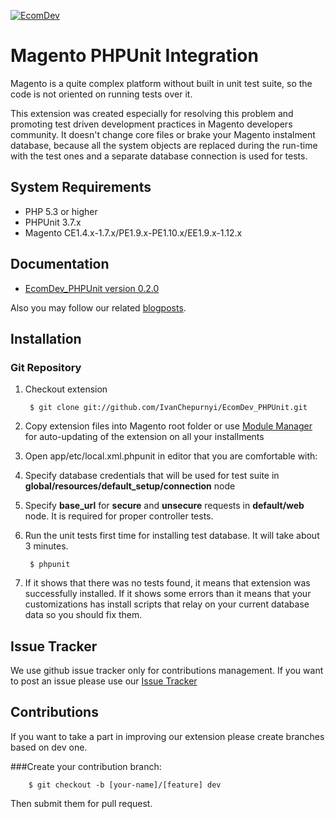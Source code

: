 <a href="http://www.ecomdev.org/integrations?utm_source=github&utm_medium=logo&utm_campaign=github">![EcomDev](http://www.ecomdev.org/wp-content/themes/ecomdev/images/logo.png)</a>

Magento PHPUnit Integration
===========================

Magento is a quite complex platform without built in unit test suite, so the code is not oriented on running tests over it.

This extension was created especially for resolving this problem and promoting test driven development practices in Magento developers community. It doesn't change core files or brake your Magento instalment database, because all the system objects are replaced during the run-time with the test ones and a separate database connection is used for tests.

System Requirements
-------------------
* PHP 5.3 or higher
* PHPUnit 3.7.x
* Magento CE1.4.x-1.7.x/PE1.9.x-PE1.10.x/EE1.9.x-1.12.x

Documentation
-------------

* [EcomDev_PHPUnit version 0.2.0](http://www.ecomdev.org/wp-content/uploads/2011/05/EcomDev_PHPUnit-0.2.0-Manual.pdf)

Also you may follow our related [blogposts](http://www.ecomdev.org/tag/phpunit).

Installation
------------


### Git Repository

1. Checkout extension

        $ git clone git://github.com/IvanChepurnyi/EcomDev_PHPUnit.git

2. Copy extension files into Magento root folder or use [Module Manager](https://github.com/colinmollenhour/modman) for auto-updating of the extension on all your installments

3. Open app/etc/local.xml.phpunit in editor that you are comfortable with:

 1. Specify database credentials that will be used for test suite in
**global/resources/default_setup/connection** node

 2. Specify **base_url** for **secure** and **unsecure** requests in **default/web** node. It is
required for proper controller tests.

4. Run the unit tests first time for installing test database. It will take about 3 minutes.

        $ phpunit

5. If it shows that there was no tests found, it means that extension was successfully
installed. If it shows some errors than it means that your customizations has install
scripts that relay on your current database data so you should fix them.


Issue Tracker
-------------
We use github issue tracker only for contributions management. If you want to post an issue please use our [Issue Tracker](http://project.ecomdev.org/projects/mage-unit)

Contributions
-------------

If you want to take a part in improving our extension please create branches based on dev one. 

###Create your contribution branch: 
   
        $ git checkout -b [your-name]/[feature] dev


Then submit them for pull request. 
